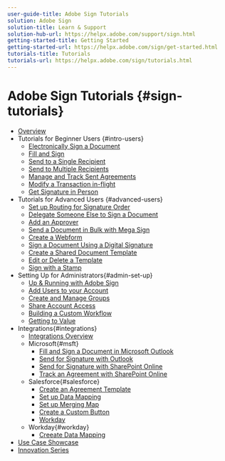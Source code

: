```yaml
---
user-guide-title: Adobe Sign Tutorials
solution: Adobe Sign
solution-title: Learn & Support
solution-hub-url: https://helpx.adobe.com/support/sign.html
getting-started-title: Getting Started
getting-started-url: https://helpx.adobe.com/sign/get-started.html
tutorials-title: Tutorials
tutorials-url: https://helpx.adobe.com/sign/tutorials.html
---
```


# Adobe Sign Tutorials {#sign-tutorials}

+ [Overview](overview.md)
+ Tutorials for Beginner Users {#intro-users}
  + [Electronically Sign a Document](sign-beginner-tutorials/electronically-sign-a-document.md)
  + [Fill and Sign](sign-beginner-tutorials/fill-in-sign.md)
  + [Send to a Single Recipient](sign-beginner-tutorials/send-to-single-recipient.md)
  + [Send to Multiple Recipients](sign-beginner-tutorials/send-to-multiple-recipients.md)
  + [Manage and Track Sent Agreements](sign-beginner-tutorials/manageandtrack.md)
  + [Modify a Transaction in-flight](sign-beginner-tutorials/modifyinflight.md)
  + [Get Signature in Person](sign-beginner-tutorials/sign-in-person.md)
+ Tutorials for Advanced Users {#advanced-users}
  + [Set up Routing for Signature Order](setting-up-routing.md)
  + [Delegate Someone Else to Sign a Document](delegate-signature.md)
  + [Add an Approver](add-an-approver.md)
  + [Send a Document in Bulk with Mega Sign](megasign.md)
  + [Create a Webform](webform.md)
  + [Sign a Document Using a Digital Signature](digitalsign.md)
  + [Create a Shared Document Template](create-a-template.md)
  + [Edit or Delete a Template](edit-a-template.md)
  + [Sign with a Stamp](sign-with-a-stamp.md)
+ Setting Up for Administrators{#admin-set-up}
  + [Up & Running with Adobe Sign](up-and-running-admin.md)
  + [Add Users to your Account](add-users-to-your-account.md)
  + [Create and Manage Groups](create-and-manage-groups.md)
  + [Share Account Access](share-account-access.md)
  + [Building a Custom Workflow](building-a-custom-workflow.md)
  + [Getting to Value](valueadmin.md)
+ Integrations{#integrations}
  + [Integrations Overview](integrations-overview.md)
  + Microsoft{#msft}
    + [Fill and Sign a Document in Microsoft Outlook](fill-and-sign-doc-msft-outlook.md)
    + [Send for Signature with Outlook](send-for-signature-with-outlook.md)
    + [Send for Signature with SharePoint Online](send-for-signature-with-sharepoint-online.md)
    + [Track an Agreement with SharePoint Online](track-an-agreement-with-sharepoint-online.md)
  + Salesforce{#salesforce}
    + [Create an Agreement Template](create-an-agreement-template.md)
    + [Set up Data Mapping](set-up-data-mapping.md)
    + [Set up Merging Map](set-up-merging-map.md)
    + [Create a Custom Button](create-a-custom-button.md)
    + [Workday](workday.md)
  + Workday{#workday}
    + [Creeate Data Mapping](workday.md)
+ [Use Case Showcase](use-case-showcase.md)
+ [Innovation Series](innovation-series.md)




